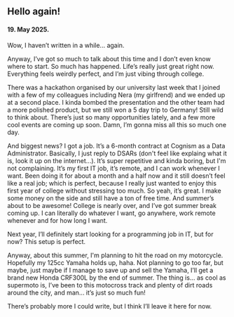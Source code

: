 ## Hello again!

#### 19. May 2025.

Wow, I haven’t written in a while... again.

Anyway, I’ve got so much to talk about this time and I don’t even know where to start. So much has happened. Life’s really just great right now. Everything feels weirdly perfect, and I’m just vibing through college.

There was a hackathon organised by our university last week that I joined with a few of my colleagues including Nera (my girlfrend) and we ended up at a second place. I kinda bombed the presentation and the other team had a more polished product, but we still won a 5 day trip to Germany! Still wild to think about. There’s just so many opportunities lately, and a few more cool events are coming up soon. Damn, I’m gonna miss all this so much one day.

And biggest news? I got a job. It’s a 6-month contract at Cognism as a Data Administrator. Basically, I just reply to DSARs (don't feel like explaing what it is, look it up on the internet...). It’s super repetitive and kinda boring, but I'm not complaining. It’s my first IT job, it’s remote, and I can work whenever I want. Been doing it for about a month and a half now and it still doesn’t feel like a real job; which is perfect, because I really just wanted to enjoy this first year of college without stressing too much. So yeah, it’s great. I make some money on the side and still have a ton of free time. And summer’s about to be awesome! College is nearly over, and I’ve got summer break coming up. I can literally do whatever I want, go anywhere, work remote whenever and for how long I want.

Next year, I’ll definitely start looking for a programming job in IT, but for now? This setup is perfect.

Anyway, about this summer, I'm planning to hit the road on my motorcycle. Hopefully my 125cc Yamaha holds up, haha. Not planning to go too far, but maybe, just maybe if I manage to save up and sell the Yamaha, I’ll get a brand new Honda CRF300L by the end of summer. The thing is... as cool as supermoto is, I’ve been to this motocross track and plenty of dirt roads around the city, and man... it’s just so much fun!

There’s probably more I could write, but I think I’ll leave it here for now.

